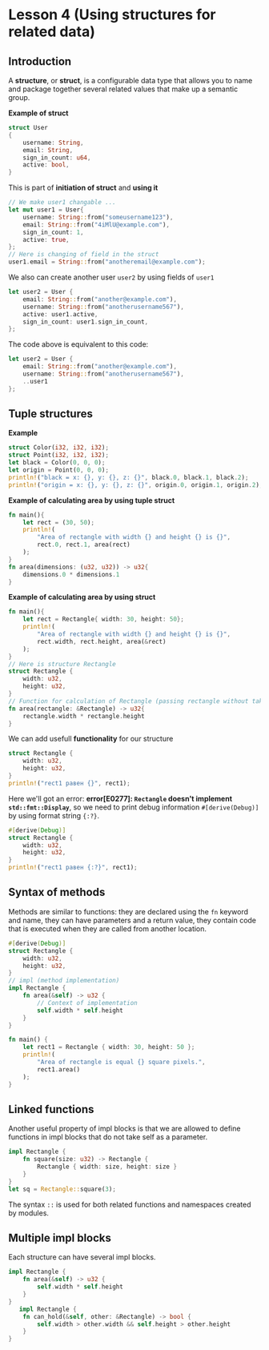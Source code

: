 # Lesson 4 (Using structures for related data)
## Introduction
A **structure**, or **struct**, is a configurable data type that allows you to name and package together several related values that make up a semantic group.

**Example of struct**
```rust
struct User
{
    username: String,
    email: String,
    sign_in_count: u64,
    active: bool,
}
```
This is part of **initiation of struct** and **using it**
```rust
// We make user1 changable ...
let mut user1 = User{
    username: String::from("someusername123"),
    email: String::from("4iMlU@example.com"),
    sign_in_count: 1,
    active: true,
};
// Here is changing of field in the struct
user1.email = String::from("anotheremail@example.com");
```
We also can create another user `user2` by using fields of `user1`
```rust
let user2 = User {
    email: String::from("another@example.com"),
    username: String::from("anotherusername567"),
    active: user1.active,
    sign_in_count: user1.sign_in_count,
};
```
The code above is equivalent to this code:
```rust
let user2 = User {
    email: String::from("another@example.com"),
    username: String::from("anotherusername567"),
    ..user1
};
```
## Tuple structures
**Example**
```rust
struct Color(i32, i32, i32);
struct Point(i32, i32, i32);
let black = Color(0, 0, 0);
let origin = Point(0, 0, 0);
println!("black = x: {}, y: {}, z: {}", black.0, black.1, black.2);
println!("origin = x: {}, y: {}, z: {}", origin.0, origin.1, origin.2);
```
**Example of calculating area by using tuple struct**
```rust
fn main(){
    let rect = (30, 50);
    println!(
        "Area of rectangle with width {} and height {} is {}",
        rect.0, rect.1, area(rect)
    );
}
fn area(dimensions: (u32, u32)) -> u32{
    dimensions.0 * dimensions.1
}
```
**Example of calculating area by using struct**
```rust
fn main(){
    let rect = Rectangle{ width: 30, height: 50};
    println!(
        "Area of rectangle with width {} and height {} is {}",
        rect.width, rect.height, area(&rect)
    );
}
// Here is structure Rectangle
struct Rectangle {
    width: u32,
    height: u32,
}
// Function for calculation of Rectangle (passing rectangle without taking it for ownership (by link))
fn area(rectangle: &Rectangle) -> u32{
    rectangle.width * rectangle.height
}
```
We can add usefull **functionality** for our structure
```rust
struct Rectangle {
    width: u32,
    height: u32,
}
println!("rect1 равен {}", rect1);
```
Here we'll got an error: **error[E0277]: `Rectangle` doesn't implement `std::fmt::Display`**, so we need to print debug information `#[derive(Debug)]` by using format string  `{:?}`.
```rust
#[derive(Debug)]
struct Rectangle {
    width: u32,
    height: u32,
}
println!("rect1 равен {:?}", rect1);
```
## Syntax of methods
Methods are similar to functions: they are declared using the `fn` keyword and name, they can have parameters and a return value, they contain code that is executed when they are called from another location.
```rust
#[derive(Debug)]
struct Rectangle {
    width: u32,
    height: u32,
}
// impl (method implementation)
impl Rectangle {
    fn area(&self) -> u32 {
        // Context of implementation
        self.width * self.height
    }
}

fn main() {
    let rect1 = Rectangle { width: 30, height: 50 };
    println!(
        "Area of rectangle is equal {} square pixels.",
        rect1.area()
    );
}
```
## Linked functions
Another useful property of impl blocks is that we are allowed to define functions in impl blocks that do not take self as a parameter.
```rust
impl Rectangle {
    fn square(size: u32) -> Rectangle {
        Rectangle { width: size, height: size }
    }
}
let sq = Rectangle::square(3);
```
The syntax `::` is used for both related functions and namespaces created by modules.
## Multiple impl blocks
Each structure can have several impl blocks.
```rust
impl Rectangle {
    fn area(&self) -> u32 {
        self.width * self.height
    }
}
   impl Rectangle {
    fn can_hold(&self, other: &Rectangle) -> bool {
        self.width > other.width && self.height > other.height
    }
}
```